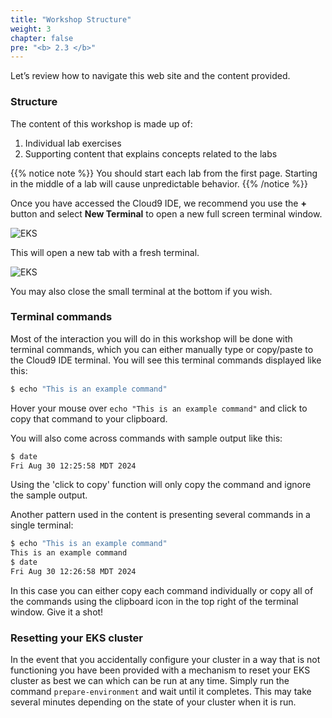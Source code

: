 ```yaml
---
title: "Workshop Structure"
weight: 3
chapter: false
pre: "<b> 2.3 </b>"
---
```


Let’s review how to navigate this web site and the content provided.

### Structure

The content of this workshop is made up of:

1. Individual lab exercises
2. Supporting content that explains concepts related to the labs

{{% notice note %}}
You should start each lab from the first page. Starting in the middle of a lab will cause unpredictable behavior.
{{% /notice %}}

Once you have accessed the Cloud9 IDE, we recommend you use the **+** button and select **New Terminal** to open a new full screen terminal window.

![EKS](/EKS-Workshop-4/images/part2/3/00013.png?featherlight=false&width=90pc)

This will open a new tab with a fresh terminal.

![EKS](/EKS-Workshop-4/images/part2/3/00014.png?featherlight=false&width=90pc)

You may also close the small terminal at the bottom if you wish.

### Terminal commands

Most of the interaction you will do in this workshop will be done with terminal commands, which you can either manually type or copy/paste to the Cloud9 IDE terminal. You will see this terminal commands displayed like this:

```bash test=false
$ echo "This is an example command"
```

Hover your mouse over `echo "This is an example command"` and click to copy that command to your clipboard.

You will also come across commands with sample output like this:

```bash test=false
$ date
Fri Aug 30 12:25:58 MDT 2024
```

Using the 'click to copy' function will only copy the command and ignore the sample output.

Another pattern used in the content is presenting several commands in a single terminal:

```bash test=false
$ echo "This is an example command"
This is an example command
$ date
Fri Aug 30 12:26:58 MDT 2024
```

In this case you can either copy each command individually or copy all of the commands using the clipboard icon in the top right of the terminal window. Give it a shot!

### Resetting your EKS cluster

In the event that you accidentally configure your cluster in a way that is not functioning you have been provided with a mechanism to reset your EKS cluster as best we can which can be run at any time. Simply run the command `prepare-environment` and wait until it completes. This may take several minutes depending on the state of your cluster when it is run.
